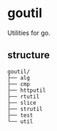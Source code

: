 # goutil
Utilities for go.
## structure
    goutil/
    ├── alg
    ├── cmp
    ├── httputil
    ├── rtutil
    ├── slice
    ├── strutil
    ├── test
    └── util
